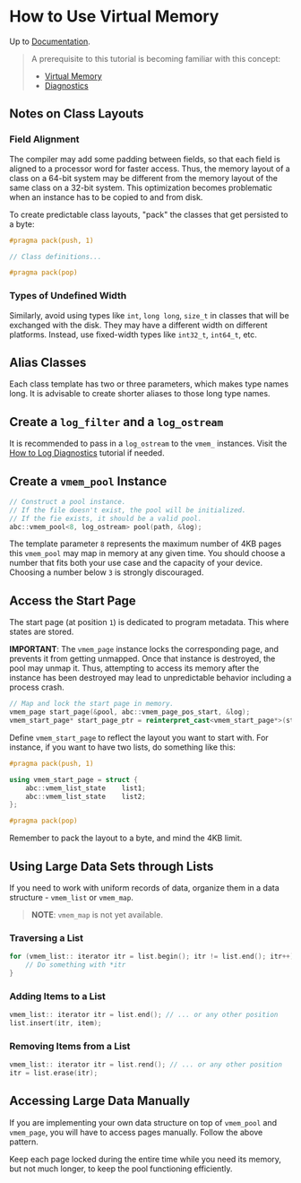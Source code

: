 # How to Use Virtual Memory

Up to [Documentation](../README.md).

> A prerequisite to this tutorial is becoming familiar with this concept:
>- [Virtual Memory](../concepts/vmem.md)
>- [Diagnostics](../concepts/diagnostics.md)

## Notes on Class Layouts
### Field Alignment
The compiler may add some padding between fields, so that each field is aligned to a processor word for faster access.
Thus, the memory layout of a class on a 64-bit system may be different from the memory layout of the same class on a 32-bit system. 
This optimization becomes problematic when an instance has to be copied to and from disk.

To create predictable class layouts, "pack" the classes that get persisted to a byte:

``` c++
#pragma pack(push, 1)

// Class definitions...

#pragma pack(pop)
```

### Types of Undefined Width
Similarly, avoid using types like `int`, `long long`, `size_t` in classes that will be exchanged with the disk.
They may have a different width on different platforms.
Instead, use fixed-width types like `int32_t`, `int64_t`, etc.

## Alias Classes
Each class template has two or three parameters, which makes type names long.
It is advisable to create shorter aliases to those long type names.

## Create a `log_filter` and a `log_ostream`
It is recommended to pass in a `log_ostream` to the `vmem_` instances.
Visit the [How to Log Diagnostics](diagnostics.md) tutorial if needed.

## Create a `vmem_pool` Instance

``` c++
// Construct a pool instance.
// If the file doesn't exist, the pool will be initialized.
// If the fie exists, it should be a valid pool.
abc::vmem_pool<8, log_ostream> pool(path, &log);
```

The template parameter `8` represents the maximum number of 4KB pages this `vmem_pool` may map in memory at any given time.
You should choose a number that fits both your use case and the capacity of your device.
Choosing a number below `3` is strongly discouraged.

## Access the Start Page
The start page (at position `1`) is dedicated to program metadata.
This where states are stored.

__IMPORTANT__: The `vmem_page` instance locks the corresponding page, and prevents it from getting unmapped.
Once that instance is destroyed, the pool may unmap it.
Thus, attempting to access its memory after the instance has been destroyed may lead to unpredictable behavior including a process crash.

``` c++
// Map and lock the start page in memory.
vmem_page start_page(&pool, abc::vmem_page_pos_start, &log);
vmem_start_page* start_page_ptr = reinterpret_cast<vmem_start_page*>(start_page.ptr());
```

Define `vmem_start_page` to reflect the layout you want to start with.
For instance, if you want to have two lists, do something like this:
``` c++
#pragma pack(push, 1)

using vmem_start_page = struct {
	abc::vmem_list_state	list1;
	abc::vmem_list_state	list2;
};

#pragma pack(pop)
```

Remember to pack the layout to a byte, and mind the 4KB limit.

## Using Large Data Sets through Lists
If you need to work with uniform records of data, organize them in a data structure - `vmem_list` or `vmem_map`.

> __NOTE__: `vmem_map` is not yet available.

### Traversing a List
``` c++
for (vmem_list:: iterator itr = list.begin(); itr != list.end(); itr++) {
	// Do something with *itr
}
```

### Adding Items to a List
``` c++
vmem_list:: iterator itr = list.end(); // ... or any other position
list.insert(itr, item);
```

### Removing Items from a List
``` c++
vmem_list:: iterator itr = list.rend(); // ... or any other position
itr = list.erase(itr);
```

## Accessing Large Data Manually
If you are implementing your own data structure on top of `vmem_pool` and `vmem_page`, you will have to access pages manually.
Follow the above pattern.

Keep each page locked during the entire time while you need its memory, but not much longer, to keep the pool functioning efficiently.
